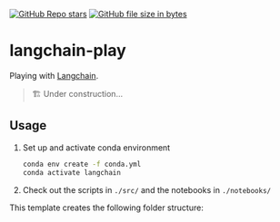 [![GitHub Repo stars](https://img.shields.io/github/stars/ruankie/langchain-play)](https://github.com/ruankie/langchain-play)
[![GitHub file size in bytes](https://img.shields.io/github/size/ruankie/langchain-play)](https://github.com/ruankie/langchain-play)

# langchain-play
Playing with [Langchain](https://docs.langchain.com/docs/).
> 🏗️ Under construction...

## Usage
1. Set up and activate conda environment
    ```bash
    conda env create -f conda.yml
    conda activate langchain
    ```
2. Check out the scripts in `./src/` and the notebooks in `./notebooks/`

This template creates the following folder structure: